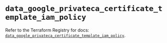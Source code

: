 # `data_google_privateca_certificate_template_iam_policy`

Refer to the Terraform Registry for docs: [`data_google_privateca_certificate_template_iam_policy`](https://registry.terraform.io/providers/hashicorp/google-beta/6.13.0/docs/data-sources/google_privateca_certificate_template_iam_policy).
